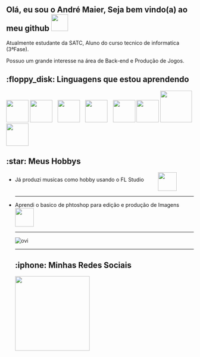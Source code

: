 <h2>Olá, eu sou o André Maier, Seja bem vindo(a) ao meu github <img src="https://media.tenor.com/itjFesV8_RUAAAAi/soulja-boy-pepe.gif" heigth="45" width="45"></h2>
<p>Atualmente estudante da SATC, Aluno do curso tecnico de informatica (3ªFase).</p>
<p>Possuo um grande interesse na área de Back-end e Produção de Jogos.</p>
<h2>:floppy_disk: Linguagens que estou aprendendo </h2>
<p><img src="https://cdn.jsdelivr.net/gh/devicons/devicon/icons/python/python-original.svg" heigth="60" width="60">
<img src="https://cdn.jsdelivr.net/gh/devicons/devicon/icons/c/c-plain.svg"heigth="60" width="60">⠀
<img src="https://cdn.jsdelivr.net/gh/devicons/devicon/icons/html5/html5-original.svg"heigth="60" width="60">⠀
<img src="https://cdn.jsdelivr.net/gh/devicons/devicon/icons/mysql/mysql-plain-wordmark.svg"heigth="60" width="60">⠀
<img src="https://upload.wikimedia.org/wikipedia/commons/thumb/a/a7/React-icon.svg/2300px-React-icon.svg.png" heigth="60" width="60"/>
<img src="https://cdn.worldvectorlogo.com/logos/php-1.svg" heigth="60" width="60"/>
<img src="https://logos-world.net/wp-content/uploads/2023/02/JavaScript-Logo.png" heigth="85" width="85"/>
<img src="https://cdn.icon-icons.com/icons2/2415/PNG/512/react_original_wordmark_logo_icon_146375.png" heigth="6" width="60"/>

<h2>:star: Meus Hobbys</h2>
<ul>
<li><p>Já produzi musicas como hobby usando o FL Studio ⠀⠀⠀
<img src="https://media.tenor.com/SG4Mic1ZZrQAAAAi/fl-studio-petpet.gif"heigth="50" width="50" align="middle">  
</p> </li>

<hr>
<li><p>Aprendi o basico de phtoshop para edição e produção de Imagens⠀⠀⠀ 
<img src="https://media.tenor.com/s3oRS9Uq1qMAAAAi/photoshop-pet-pet-meme.gif" heigth="50" width="50" align="middle"> 
</p> </li>

<hr>
<img src="https://github-readme-stats.vercel.app/api/top-langs?username=madushadhanushka&show_icons=true&locale=en&layout=compact&theme=chartreuse-dark" alt="ovi" />
<p>
</p>
</ol>
<hr>
<h2>:iphone: Minhas Redes Sociais</h2>
<div>
<a href="https://www.instagram.com/andre_dos_santos_maier/"> 
<img heigth="200" width="200" src="https://static.vecteezy.com/system/resources/previews/018/930/413/original/instagram-logo-instagram-icon-transparent-free-png.png" />
</a>
